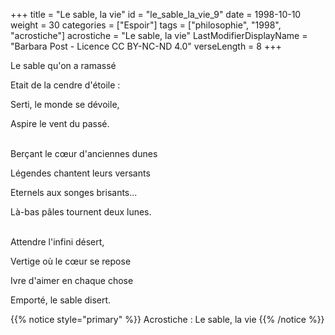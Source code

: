 +++
title = "Le sable, la vie"
id = "le_sable_la_vie_9"
date = 1998-10-10
weight = 30
categories = ["Espoir"]
tags = ["philosophie", "1998", "acrostiche"]
acrostiche = "Le sable, la vie"
LastModifierDisplayName = "Barbara Post - Licence CC BY-NC-ND 4.0"
verseLength = 8
+++

Le sable qu'on a ramassé

Etait de la cendre d'étoile :

Serti, le monde se dévoile,

Aspire le vent du passé.

 \
Berçant le cœur d'anciennes dunes

Légendes chantent leurs versants

Eternels aux songes brisants...

Là-bas pâles tournent deux lunes.

 \
Attendre l'infini désert,

Vertige où le cœur se repose

Ivre d'aimer en chaque chose

Emporté, le sable disert.

{{% notice style="primary" %}}
Acrostiche : Le sable, la vie
{{% /notice %}}
